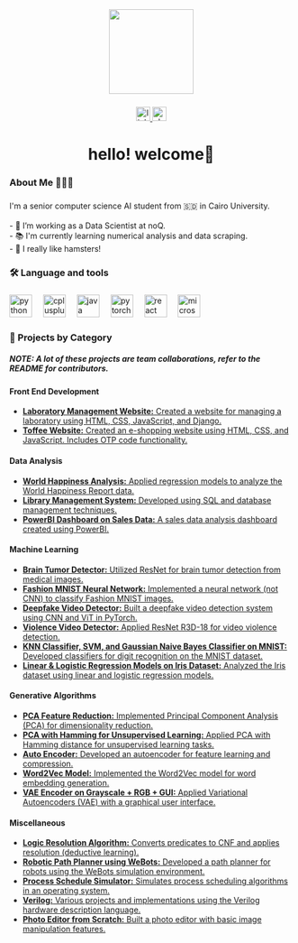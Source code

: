 <div align="center">
  <img height="150" src="https://th.bing.com/th/id/OIP.4fjfyTBVBHJCCKSo3JkyRwHaE5?rs=1&pid=ImgDetMain" />
</div>

###

<div align="center">
  <a href="https://www.linkedin.com/in/selsabeel-a-9ba430219/" target="_blank">
    <img src="https://img.shields.io/static/v1?message=LinkedIn&logo=linkedin&label=&color=0077B5&logoColor=white&labelColor=&style=for-the-badge" height="25" alt="linkedin logo" />
  </a>
  <a href="https://noq2.slack.com/team/U07135TQM34" target="_blank">
    <img src="https://img.shields.io/static/v1?message=Slack&logo=slack&label=&color=4A154B&logoColor=white&labelColor=&style=for-the-badge" height="25" alt="slack logo" />
  </a>
</div>

###

<h1 align="center">hello! welcome👋</h1>

###

<h3 align="left">About Me 🤸🏽‍♀️</h3>

###

<p align="left">I'm a senior computer science AI student from 🇸🇩 in Cairo University.<br><br>- 🔭 I’m working as a Data Scientist at noQ. <br>- 📚 I'm currently learning numerical analysis and data scraping. <br>- 🐹 I really like hamsters!</p>

###

<h3 align="left">🛠 Language and tools</h3>

###

<div align="left">
  <img src="https://cdn.jsdelivr.net/gh/devicons/devicon/icons/python/python-original.svg" height="40" alt="python logo" />
  <img width="12" />
  <img src="https://cdn.jsdelivr.net/gh/devicons/devicon/icons/cplusplus/cplusplus-original.svg" height="40" alt="cplusplus logo" />
  <img width="12" />
  <img src="https://cdn.jsdelivr.net/gh/devicons/devicon/icons/java/java-original.svg" height="40" alt="java logo" />
  <img width="12" />
  <img src="https://cdn.jsdelivr.net/gh/devicons/devicon/icons/pytorch/pytorch-original.svg" height="40" alt="pytorch logo" />
  <img width="12" />
  <img src="https://cdn.jsdelivr.net/gh/devicons/devicon/icons/react/react-original.svg" height="40" alt="react logo" />
  <img width="12" />
  <img src="https://cdn.jsdelivr.net/gh/devicons/devicon/icons/microsoftsqlserver/microsoftsqlserver-plain.svg" height="40" alt="microsoftsqlserver logo" />
</div>

###

<h3 align="left">💼 Projects by Category</h3>
<h5>NOTE: A lot of these projects are team collaborations, refer to the README for contributors.</h5>

###

<h4 align="left">Front End Development</h4>
<ul align="left">
  <li><a href="https://github.com/SelsabeelA/LabaratoryAssignment"><strong>Laboratory Management Website:</strong> Created a website for managing a laboratory using HTML, CSS, JavaScript, and Django.</a></li>
  <li><a href="https://github.com/SelsabeelA/Toffee"><strong>Toffee Website:</strong> Created an e-shopping website using HTML, CSS, and JavaScript. Includes OTP code functionality.</a></li>
</ul>

<h4 align="left">Data Analysis</h4>
<ul align="left">
  <li><a href="https://github.com/SelsabeelA/World-Happiness-Report-Analysis"><strong>World Happiness Analysis:</strong> Applied regression models to analyze the World Happiness Report data.</a></li>
  <li><a href="https://github.com/SelsabeelA/Library-Management-System"><strong>Library Management System:</strong> Developed using SQL and database management techniques.</a></li>
  <li><a href="link_to_project"><strong>PowerBI Dashboard on Sales Data:</strong> A sales data analysis dashboard created using PowerBI.</a></li>
</ul>

<h4 align="left">Machine Learning</h4>
<ul align="left">
  <li><a href="https://github.com/Basma2423/Brain-Tumor-Detection"><strong>Brain Tumor Detector:</strong> Utilized ResNet for brain tumor detection from medical images.</a></li>
  <li><a href="https://github.com/SelsabeelA/Fashion-MNIST-NN"><strong>Fashion MNIST Neural Network:</strong> Implemented a neural network (not CNN) to classify Fashion MNIST images.</a></li>
  <li><a href="https://github.com/zainnabtarrek/DeepFake-Videos-Detection-PyTorch"><strong>Deepfake Video Detector:</strong> Built a deepfake video detection system using CNN and ViT in PyTorch.</a></li>
  <li><a href="https://huggingface.co/spaces/Abdo-Alshoki/Video-Violence-Detection"><strong>Violence Video Detector:</strong> Applied ResNet R3D-18 for video violence detection.</a></li>
  <li><a href="https://github.com/SelsabeelA/MINST_Project"><strong>KNN Classifier, SVM, and Gaussian Naive Bayes Classifier on MNIST:</strong> Developed classifiers for digit recognition on the MNIST dataset.</a></li>
  <li><a href="https://github.com/SelsabeelA/RegressionModels"><strong>Linear & Logistic Regression Models on Iris Dataset:</strong> Analyzed the Iris dataset using linear and logistic regression models.</a></li>
</ul>

<h4 align="left">Generative Algorithms</h4>
<ul align="left">
  <li><a href="https://github.com/SelsabeelA/PCA-Code"><strong>PCA Feature Reduction:</strong> Implemented Principal Component Analysis (PCA) for dimensionality reduction.</a></li>
  <li><a href="update this"><strong>PCA with Hamming for Unsupervised Learning:</strong> Applied PCA with Hamming distance for unsupervised learning tasks.</a></li>
  <li><a href="https://github.com/SelsabeelA/Auto-Encoder-PCA"><strong>Auto Encoder:</strong> Developed an autoencoder for feature learning and compression.</a></li>
  <li><a href="https://github.com/SelsabeelA/Word2VecModel"><strong>Word2Vec Model:</strong> Implemented the Word2Vec model for word embedding generation.</a></li>
  <li><a href="update this"><strong>VAE Encoder on Grayscale + RGB + GUI:</strong> Applied Variational Autoencoders (VAE) with a graphical user interface.</a></li>
</ul>

<h4 align="left">Miscellaneous</h4>
<ul align="left">
  <li><a href="https://github.com/SelsabeelA/LogicResolutionAlgorithm"><strong>Logic Resolution Algorithm:</strong> Converts predicates to CNF and applies resolution (deductive learning).</a></li>
  <li><a href="https://github.com/SelsabeelA/WeBots"><strong>Robotic Path Planner using WeBots:</strong> Developed a path planner for robots using the WeBots simulation environment.</a></li>
  <li><a href="https://github.com/SelsabeelA/ScheduleSimulator"><strong>Process Schedule Simulator:</strong> Simulates process scheduling algorithms in an operating system.</a></li>
  <li><a href="https://github.com/SelsabeelA/Verilog"><strong>Verilog:</strong> Various projects and implementations using the Verilog hardware description language.</a></li>
  <li><a href="https://github.com/SelsabeelA/Photo-Editor"><strong>Photo Editor from Scratch:</strong> Built a photo editor with basic image manipulation features.</a></li>
</ul>
